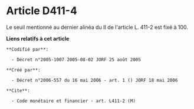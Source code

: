 # Article D411-4

Le seuil mentionné au dernier alinéa du II de l'article L. 411-2 est fixé à 100.

**Liens relatifs à cet article**

	**Codifié par**:

	  - Décret n°2005-1007 2005-08-02 JORF 25 août 2005

	**Créé par**:

	  - Décret n°2006-557 du 16 mai 2006 - art. 1 () JORF 18 mai 2006

	**Cite**:

	  - Code monétaire et financier - art. L411-2 (M)

